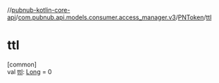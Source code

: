 //[pubnub-kotlin-core-api](../../../index.md)/[com.pubnub.api.models.consumer.access_manager.v3](../index.md)/[PNToken](index.md)/[ttl](ttl.md)

# ttl

[common]\
val [ttl](ttl.md): [Long](https://kotlinlang.org/api/latest/jvm/stdlib/kotlin-stdlib/kotlin/-long/index.html) = 0
